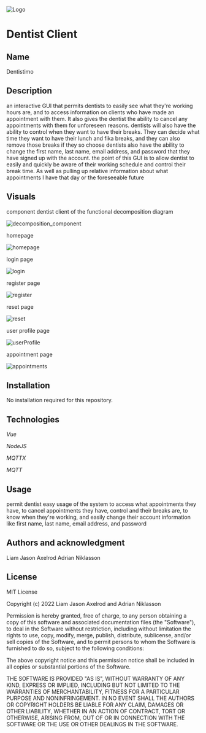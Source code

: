 ![Logo](./img/Logo_Dentistimo.png "Dentistimo logo")

# Dentist Client

## **Name**
Dentistimo

## **Description**
an interactive GUI that permits dentists to easily see what they're working hours are, and to access information on clients who have made an appointment with them. It also gives the dentist the ability to cancel any appointments with them for unforeseen reasons. 
dentists will also have the ability to control when they want to have their breaks. They can decide what time they want to have their lunch and fika breaks, and they can also remove those breaks if they so choose 
dentists also have the ability to change the first name, last name, email address, and password that they have signed up with the account.
the point of this GUI is to allow dentist to easily and quickly be aware of their working schedule and control their break time. As well as pulling up relative information about what appointments I have that day or the foreseeable future
## **Visuals**
component dentist client of the functional decomposition diagram

![decomposition_component](./img/decomposition_dentist_component.png "decomposition_component")

homepage

![homepage](./img/homepage.png "homepage")

login page

![login](./img/login.png "login")

register page

![register](./img/register.png "register")

reset page

![reset](./img/reset.png "reset")

user profile page

![userProfile](./img/userProfile.png "userProfile")

appointment page

![appointments](./img/appointments.png "appointments")

## **Installation** 
No installation required for this repository.
## **Technologies**
*Vue*

*NodeJS*

*MQTTX*

*MQTT*
## **Usage**
permit dentist easy usage of the system to access what appointments they have, to cancel appointments they have, control and their breaks are, to know when they're working, and easily change their account information like first name, last name, email address, and password
## **Authors and acknowledgment**
Liam Jason Axelrod 
Adrian Niklasson
## **License**
MIT License

Copyright (c) 2022 Liam Jason Axelrod and Adrian Niklasson

Permission is hereby granted, free of charge, to any person obtaining a copy
of this software and associated documentation files (the "Software"), to deal
in the Software without restriction, including without limitation the rights
to use, copy, modify, merge, publish, distribute, sublicense, and/or sell
copies of the Software, and to permit persons to whom the Software is
furnished to do so, subject to the following conditions:

The above copyright notice and this permission notice shall be included in all
copies or substantial portions of the Software.

THE SOFTWARE IS PROVIDED "AS IS", WITHOUT WARRANTY OF ANY KIND, EXPRESS OR
IMPLIED, INCLUDING BUT NOT LIMITED TO THE WARRANTIES OF MERCHANTABILITY,
FITNESS FOR A PARTICULAR PURPOSE AND NONINFRINGEMENT. IN NO EVENT SHALL THE
AUTHORS OR COPYRIGHT HOLDERS BE LIABLE FOR ANY CLAIM, DAMAGES OR OTHER
LIABILITY, WHETHER IN AN ACTION OF CONTRACT, TORT OR OTHERWISE, ARISING FROM,
OUT OF OR IN CONNECTION WITH THE SOFTWARE OR THE USE OR OTHER DEALINGS IN THE
SOFTWARE.
